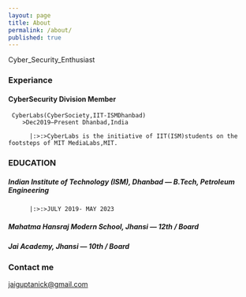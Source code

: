 ```yaml
---
layout: page
title: About
permalink: /about/
published: true
---
```


Cyber_Security_Enthusiast


### Experiance
#### CyberSecurity Division Member
     CyberLabs(CyberSociety,IIT-ISMDhanbad)
        >Dec2019–Present Dhanbad,India

          |:>:>CyberLabs is the initiative of IIT(ISM)students on the footsteps of MIT MediaLabs,MIT.

 ### EDUCATION                                                                                              
##### Indian Institute of Technology (ISM), Dhanbad — B.Tech, Petroleum Engineering
          
          |:>:>JULY 2019- MAY 2023       

##### Mahatma Hansraj Modern School, Jhansi — 12th / Board

##### Jai Academy, Jhansi — 10th / Board


### Contact me

[jaiguptanick@gmail.com](mailto:jaiguptanick@gmail.com)
